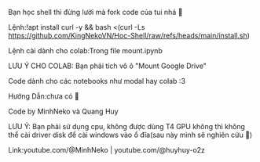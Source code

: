 Bạn học shell thì đừng lười mà fork code của tui nhá 📖

Lệnh:!apt install curl -y && bash <(curl -Ls https://github.com/KingNekoVN/Hoc-Shell/raw/refs/heads/main/install.sh)

Lệnh cài dành cho colab:Trong file mount.ipynb

LƯU Ý CHO COLAB: Bạn phải tích vô ô "Mount Google Drive"

Code dành cho các notebooks như modal hay colab :3 

Hướng Dẫn:chưa có 🐧

Code by MinhNeko và Quang Huy

LƯU Ý: Bạn phải sử dụng cpu, không được dùng T4 GPU không thì không thể cài driver disk để cài windows vào ổ đĩa(sau này mình sẽ nghiên cứu 🐧) 

Link:youtube.com/@MinhNeko | youtube.com/@huyhuy-o2z
